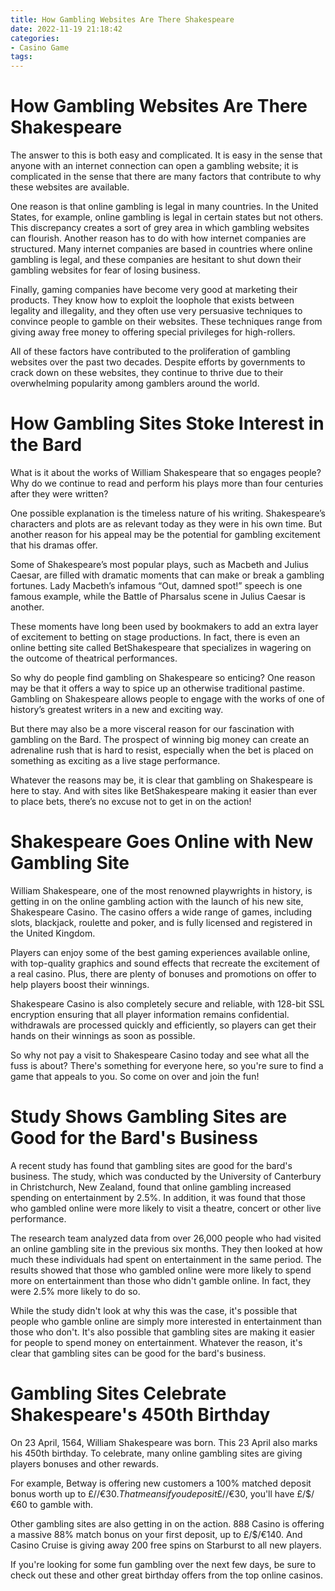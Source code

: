 ```yaml
---
title: How Gambling Websites Are There Shakespeare 
date: 2022-11-19 21:18:42
categories:
- Casino Game
tags:
---
```



#  How Gambling Websites Are There Shakespeare 

The answer to this is both easy and complicated. It is easy in the sense that anyone with an internet connection can open a gambling website; it is complicated in the sense that there are many factors that contribute to why these websites are available.

One reason is that online gambling is legal in many countries. In the United States, for example, online gambling is legal in certain states but not others. This discrepancy creates a sort of grey area in which gambling websites can flourish. Another reason has to do with how internet companies are structured. Many internet companies are based in countries where online gambling is legal, and these companies are hesitant to shut down their gambling websites for fear of losing business.

Finally, gaming companies have become very good at marketing their products. They know how to exploit the loophole that exists between legality and illegality, and they often use very persuasive techniques to convince people to gamble on their websites. These techniques range from giving away free money to offering special privileges for high-rollers.

All of these factors have contributed to the proliferation of gambling websites over the past two decades. Despite efforts by governments to crack down on these websites, they continue to thrive due to their overwhelming popularity among gamblers around the world.

#  How Gambling Sites Stoke Interest in the Bard 

What is it about the works of William Shakespeare that so engages people? Why do we continue to read and perform his plays more than four centuries after they were written?

One possible explanation is the timeless nature of his writing. Shakespeare’s characters and plots are as relevant today as they were in his own time. But another reason for his appeal may be the potential for gambling excitement that his dramas offer.

Some of Shakespeare’s most popular plays, such as Macbeth and Julius Caesar, are filled with dramatic moments that can make or break a gambling fortunes. Lady Macbeth’s infamous “Out, damned spot!” speech is one famous example, while the Battle of Pharsalus scene in Julius Caesar is another.

These moments have long been used by bookmakers to add an extra layer of excitement to betting on stage productions. In fact, there is even an online betting site called BetShakespeare that specializes in wagering on the outcome of theatrical performances.

So why do people find gambling on Shakespeare so enticing? One reason may be that it offers a way to spice up an otherwise traditional pastime. Gambling on Shakespeare allows people to engage with the works of one of history’s greatest writers in a new and exciting way.

But there may also be a more visceral reason for our fascination with gambling on the Bard. The prospect of winning big money can create an adrenaline rush that is hard to resist, especially when the bet is placed on something as exciting as a live stage performance.

Whatever the reasons may be, it is clear that gambling on Shakespeare is here to stay. And with sites like BetShakespeare making it easier than ever to place bets, there’s no excuse not to get in on the action!

#  Shakespeare Goes Online with New Gambling Site 

William Shakespeare, one of the most renowned playwrights in history, is getting in on the online gambling action with the launch of his new site, Shakespeare Casino. The casino offers a wide range of games, including slots, blackjack, roulette and poker, and is fully licensed and registered in the United Kingdom.

Players can enjoy some of the best gaming experiences available online, with top-quality graphics and sound effects that recreate the excitement of a real casino. Plus, there are plenty of bonuses and promotions on offer to help players boost their winnings.

Shakespeare Casino is also completely secure and reliable, with 128-bit SSL encryption ensuring that all player information remains confidential. withdrawals are processed quickly and efficiently, so players can get their hands on their winnings as soon as possible.

So why not pay a visit to Shakespeare Casino today and see what all the fuss is about? There's something for everyone here, so you're sure to find a game that appeals to you. So come on over and join the fun!

#  Study Shows Gambling Sites are Good for the Bard's Business 

A recent study has found that gambling sites are good for the bard's business. The study, which was conducted by the University of Canterbury in Christchurch, New Zealand, found that online gambling increased spending on entertainment by 2.5%. In addition, it was found that those who gambled online were more likely to visit a theatre, concert or other live performance.

The research team analyzed data from over 26,000 people who had visited an online gambling site in the previous six months. They then looked at how much these individuals had spent on entertainment in the same period. The results showed that those who gambled online were more likely to spend more on entertainment than those who didn't gamble online. In fact, they were 2.5% more likely to do so.

While the study didn't look at why this was the case, it's possible that people who gamble online are simply more interested in entertainment than those who don't. It's also possible that gambling sites are making it easier for people to spend money on entertainment. Whatever the reason, it's clear that gambling sites can be good for the bard's business.

#  Gambling Sites Celebrate Shakespeare's 450th Birthday

On 23 April, 1564, William Shakespeare was born. This 23 April also marks his 450th birthday. To celebrate, many online gambling sites are giving players bonuses and other rewards.

For example, Betway is offering new customers a 100% matched deposit bonus worth up to £/$/€30. That means if you deposit £/$/€30, you'll have £/$/€60 to gamble with.

Other gambling sites are also getting in on the action. 888 Casino is offering a massive 88% match bonus on your first deposit, up to £/$/€140. And Casino Cruise is giving away 200 free spins on Starburst to all new players.

If you're looking for some fun gambling over the next few days, be sure to check out these and other great birthday offers from the top online casinos.